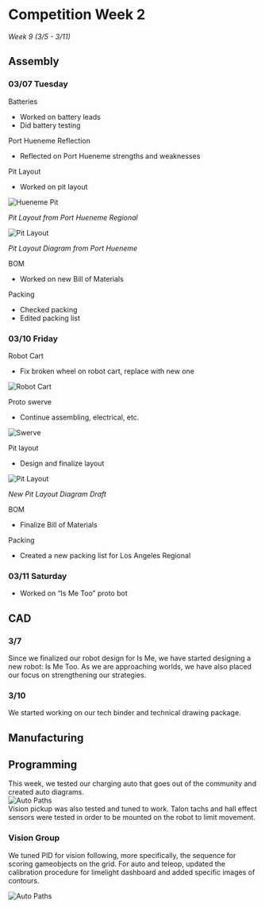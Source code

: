 # Competition Week 2
*Week 9 (3/5 - 3/11)*

## Assembly

### 03/07 Tuesday

Batteries
- Worked on battery leads
- Did battery testing

Port Hueneme Reflection
- Reflected on Port Hueneme strengths and weaknesses

Pit Layout
- Worked on pit layout

![Hueneme Pit](./images/Comp2/huenemepit.png)

*Pit Layout from Port Hueneme Regional*

![Pit Layout](./images/Comp2/pitlayout.png)

*Pit Layout Diagram from Port Hueneme*

BOM
- Worked on new Bill of Materials

Packing
- Checked packing
- Edited packing list

### 03/10 Friday

Robot Cart
- Fix broken wheel on robot cart, replace with new one

![Robot Cart](./images/Comp2/robotcartweek9.png)

Proto swerve
- Continue assembling, electrical, etc. 

![Swerve](./images/Comp2/protoswerve.png)

Pit layout
- Design and finalize layout

![Pit Layout](./images/Comp2/pitlayout2.png)

*New Pit Layout Diagram Draft*

BOM
- Finalize Bill of Materials

Packing
- Created a new packing list for Los Angeles Regional

### 03/11 Saturday

- Worked on “Is Me Too” proto bot


## CAD

### 3/7 

Since we finalized our robot design for Is Me, we have started designing a new robot: Is Me Too. As we are approaching worlds, we have also placed our focus on strengthening our strategies.  

### 3/10  

We started working on our tech binder and technical drawing package.  

## Manufacturing

## Programming
This week, we tested our charging auto that goes out of the community and created auto diagrams.  
![Auto Paths](./images/Comp2/auto.png)<br>
Vision pickup was also tested and tuned to work.  Talon tachs and hall effect sensors were tested in order to be mounted on the robot to limit movement.

### Vision Group

We tuned PID for vision following​, more specifically, the sequence for scoring gameobjects on the grid.
For auto and teleop​, updated the calibration procedure​ for limelight dashboard and added specific images of contours.

![Auto Paths](./images/Comp2/ezgif.com-video-to-gif.gif)<br>